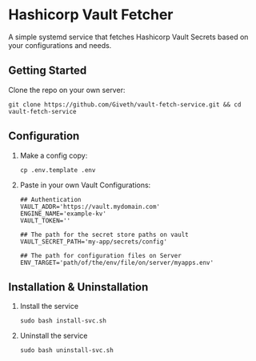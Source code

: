 # Hashicorp Vault Fetcher
A simple systemd service that fetches Hashicorp Vault Secrets based on your configurations and needs.
## Getting Started
Clone the repo on your own server:
```
git clone https://github.com/Giveth/vault-fetch-service.git && cd vault-fetch-service
```
## Configuration
1. Make a config copy:
    ```
    cp .env.template .env
    ```
2. Paste in your own Vault Configurations:
    ```
    ## Authentication
    VAULT_ADDR='https://vault.mydomain.com'
    ENGINE_NAME='example-kv'
    VAULT_TOKEN=''
    
    ## The path for the secret store paths on vault
    VAULT_SECRET_PATH='my-app/secrets/config'
    
    ## The path for configuration files on Server
    ENV_TARGET='path/of/the/env/file/on/server/myapps.env'
    ```
## Installation & Uninstallation
1. Install the service
    ```
    sudo bash install-svc.sh
    ```
2. Uninstall the service
    ```
    sudo bash uninstall-svc.sh
    ```

